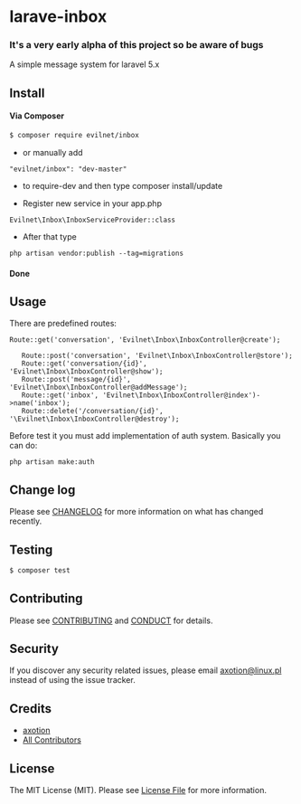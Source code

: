 # larave-inbox
### It's a very early alpha of this project so be aware of bugs 

A simple message system for laravel 5.x


## Install

#### Via Composer

``` bash
$ composer require evilnet/inbox
```

* or manually add  
```
"evilnet/inbox": "dev-master"
```
* to require-dev and then type composer install/update

* Register new service in your app.php
```
Evilnet\Inbox\InboxServiceProvider::class
```

* After that type 
```
php artisan vendor:publish --tag=migrations 
```

#### Done
## Usage


There are predefined routes:
 ``` 
 Route::get('conversation', 'Evilnet\Inbox\InboxController@create');
 
    Route::post('conversation', 'Evilnet\Inbox\InboxController@store');
    Route::get('conversation/{id}', 'Evilnet\Inbox\InboxController@show');
    Route::post('message/{id}', 'Evilnet\Inbox\InboxController@addMessage');
    Route::get('inbox', 'Evilnet\Inbox\InboxController@index')->name('inbox');
    Route::delete('/conversation/{id}', '\Evilnet\Inbox\InboxController@destroy');
```    
Before test it you must add implementation of auth system. Basically you can do: 
```
php artisan make:auth
```

## Change log

Please see [CHANGELOG](CHANGELOG.md) for more information on what has changed recently.

## Testing

``` bash
$ composer test
```

## Contributing

Please see [CONTRIBUTING](CONTRIBUTING.md) and [CONDUCT](CONDUCT.md) for details.

## Security

If you discover any security related issues, please email axotion@linux.pl instead of using the issue tracker.

## Credits

- [axotion][link-author]
- [All Contributors][link-contributors]

## License

The MIT License (MIT). Please see [License File](LICENSE.md) for more information.

[ico-version]: https://img.shields.io/packagist/v/axotion/inbox.svg?style=flat-square
[ico-license]: https://img.shields.io/badge/license-MIT-brightgreen.svg?style=flat-square
[ico-travis]: https://img.shields.io/travis/axotion/inbox/master.svg?style=flat-square
[ico-scrutinizer]: https://img.shields.io/scrutinizer/coverage/g/axotion/inbox.svg?style=flat-square
[ico-code-quality]: https://img.shields.io/scrutinizer/g/axotion/inbox.svg?style=flat-square
[ico-downloads]: https://img.shields.io/packagist/dt/axotion/inbox.svg?style=flat-square

[link-packagist]: https://packagist.org/packages/axotion/inbox
[link-travis]: https://travis-ci.org/axotion/inbox
[link-scrutinizer]: https://scrutinizer-ci.com/g/axotion/inbox/code-structure
[link-code-quality]: https://scrutinizer-ci.com/g/axotion/inbox
[link-downloads]: https://packagist.org/packages/axotion/inbox
[link-author]: https://github.com/axotion
[link-contributors]: ../../contributors
